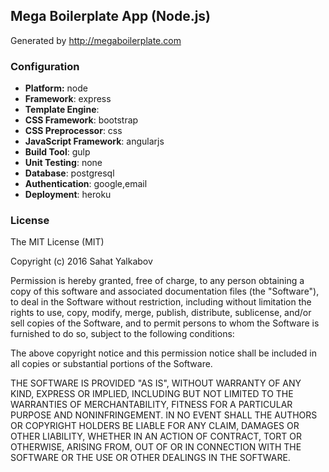 ## Mega Boilerplate App (Node.js)

Generated by http://megaboilerplate.com

### Configuration
- **Platform:** node
- **Framework**: express
- **Template Engine**: 
- **CSS Framework**: bootstrap
- **CSS Preprocessor**: css
- **JavaScript Framework**: angularjs
- **Build Tool**: gulp
- **Unit Testing**: none
- **Database**: postgresql
- **Authentication**: google,email
- **Deployment**: heroku

### License
The MIT License (MIT)

Copyright (c) 2016 Sahat Yalkabov

Permission is hereby granted, free of charge, to any person obtaining a copy of this software and associated documentation files (the "Software"), to deal in the Software without restriction, including without limitation the rights to use, copy, modify, merge, publish, distribute, sublicense, and/or sell copies of the Software, and to permit persons to whom the Software is furnished to do so, subject to the following conditions:

The above copyright notice and this permission notice shall be included in all copies or substantial portions of the Software.

THE SOFTWARE IS PROVIDED "AS IS", WITHOUT WARRANTY OF ANY KIND, EXPRESS OR IMPLIED, INCLUDING BUT NOT LIMITED TO THE WARRANTIES OF MERCHANTABILITY, FITNESS FOR A PARTICULAR PURPOSE AND NONINFRINGEMENT. IN NO EVENT SHALL THE AUTHORS OR COPYRIGHT HOLDERS BE LIABLE FOR ANY CLAIM, DAMAGES OR OTHER LIABILITY, WHETHER IN AN ACTION OF CONTRACT, TORT OR OTHERWISE, ARISING FROM, OUT OF OR IN CONNECTION WITH THE SOFTWARE OR THE USE OR OTHER DEALINGS IN THE SOFTWARE.